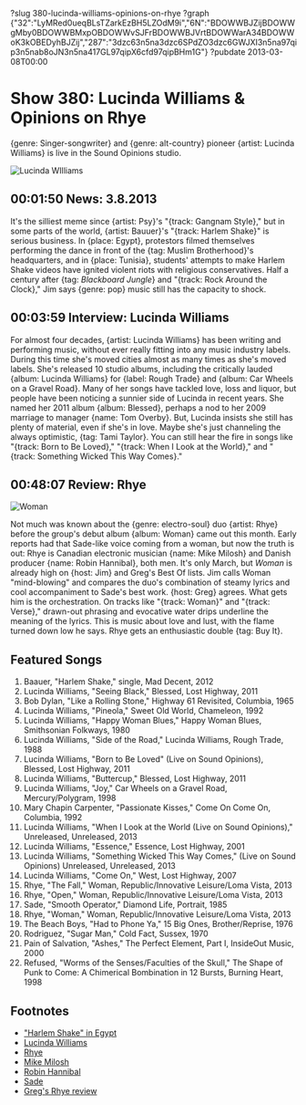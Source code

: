 ?slug 380-lucinda-williams-opinions-on-rhye
?graph {"32":"LyMRed0ueqBLsTZarkEzBH5LZOdM9i","6N":"BDOWWBJZijBDOWWgMby0BDOWWBMxpOBDOWWvSJFrBDOWWBJVrtBDOWWarA34BDOWWoK3kOBEDyhBJZij","287":"3dzc63n5na3dzc6SPdZO3dzc6GWJXI3n5na97qip3n5nab8oJN3n5na417GL97qipX6cfd97qipBHm1G"}
?pubdate 2013-03-08T00:00

# Show 380: Lucinda Williams & Opinions on Rhye 
{genre: Singer-songwriter} and {genre: alt-country} pioneer {artist: Lucinda Williams} is live in the Sound Opinions studio.

![Lucinda WIlliams](//static.soundopinions.org/images/2013/lucindawilliams1.jpg)

## 00:01:50 News: 3.8.2013
It's the silliest meme since {artist: Psy}'s "{track: Gangnam Style}," but in some parts of the world, {artist: Bauuer}'s "{track: Harlem Shake}" is serious business. In {place: Egypt}, protestors filmed themselves performing the dance in front of the {tag: Muslim Brotherhood}'s headquarters, and in {place: Tunisia}, students' attempts to make Harlem Shake videos have ignited violent riots with religious conservatives. Half a century after {tag: *Blackboard Jungle*} and "{track: Rock Around the Clock}," Jim says {genre: pop} music still has the capacity to shock.

## 00:03:59 Interview: Lucinda Williams
For almost four decades, {artist: Lucinda Williams} has been writing and performing music, without ever really fitting into any music industry labels. During this time she's moved cities almost as many times as she's moved labels. She's released 10 studio albums, including the critically lauded {album: Lucinda Williams} for {label: Rough Trade} and {album: Car Wheels on a Gravel Road}. Many of her songs have tackled love, loss and liquor, but people have been noticing a sunnier side of Lucinda in recent years. She named her 2011 album {album: Blessed}, perhaps a nod to her 2009 marriage to manager {name: Tom Overby}. But, Lucinda insists she still has plenty of material, even if she's in love. Maybe she's just channeling the always optimistic, {tag: Tami Taylor}. You can still hear the fire in songs like "{track: Born to Be Loved}," "{track: When I Look at the World}," and "{track: Something Wicked This Way Comes}."

## 00:48:07 Review: Rhye
![Woman](http://is2.mzstatic.com/image/thumb/Music/v4/a4/cd/29/a4cd2935-6f8e-a892-23f4-7d1f41b434f3/source/600x600bb.jpg "490808665/598779766")


Not much was known about the {genre: electro-soul} duo {artist: Rhye} before the group's debut album {album: Woman} came out this month. Early reports had that Sade-like voice coming from a woman, but now the truth is out: Rhye is Canadian electronic musician {name: Mike Milosh} and Danish producer {name: Robin Hannibal}, both men. It's only March, but *Woman* is already high on {host: Jim} and Greg's Best Of lists. Jim calls Woman "mind-blowing" and compares the duo's combination of steamy lyrics and cool accompaniment to Sade's best work. {host: Greg} agrees. What gets him is the orchestration. On tracks like "{track: Woman}" and "{track: Verse}," drawn-out phrasing and evocative water drips underline the meaning of the lyrics. This is music about love and lust, with the flame turned down low he says. Rhye gets an enthusiastic double {tag: Buy It}.

## Featured Songs
1. Baauer, "Harlem Shake," single, Mad Decent, 2012
2. Lucinda Williams, "Seeing Black," Blessed, Lost Highway, 2011
3. Bob Dylan, "Like a Rolling Stone," Highway 61 Revisited, Columbia, 1965
4. Lucinda Williams, "Pineola," Sweet Old World, Chameleon, 1992
5. Lucinda Williams, "Happy Woman Blues," Happy Woman Blues, Smithsonian Folkways, 1980
6. Lucinda Williams, "Side of the Road," Lucinda Williams, Rough Trade, 1988
7. Lucinda Williams, "Born to Be Loved" (Live on Sound Opinions), Blessed, Lost Highway, 2011
8. Lucinda Williams, "Buttercup," Blessed, Lost Highway, 2011
9. Lucinda Williams, "Joy," Car Wheels on a Gravel Road, Mercury/Polygram, 1998
10. Mary Chapin Carpenter, "Passionate Kisses," Come On Come On, Columbia, 1992
11. Lucinda Williams, "When I Look at the World (Live on Sound Opinions)," Unreleased, Unreleased, 2013
12. Lucinda Williams, "Essence," Essence, Lost Highway, 2001
13. Lucinda Williams, "Something Wicked This Way Comes," (Live on Sound Opinions) Unreleased, Unreleased, 2013
14. Lucinda Williams, "Come On," West, Lost Highway, 2007
15. Rhye, "The Fall," Woman, Republic/Innovative Leisure/Loma Vista, 2013
16. Rhye, "Open," Woman, Republic/Innovative Leisure/Loma Vista, 2013
17. Sade, "Smooth Operator," Diamond Life, Portrait, 1985
18. Rhye, "Woman," Woman, Republic/Innovative Leisure/Loma Vista, 2013
19. The Beach Boys, "Had to Phone Ya," 15 Big Ones, Brother/Reprise, 1976
20. Rodriguez, "Sugar Man," Cold Fact, Sussex, 1970
21. Pain of Salvation, "Ashes," The Perfect Element, Part I, InsideOut Music, 2000
22. Refused, "Worms of the Senses/Faculties of the Skull," The Shape of Punk to Come: A Chimerical Bombination in 12 Bursts, Burning Heart, 1998

## Footnotes
- ["Harlem Shake" in Egypt](https://www.youtube.com/watch?v=4AXWngXwnqk)
- [Lucinda Williams](http://www.lucindawilliams.com/)
- [Rhye](http://www.rhyemusic.com/)
- [Mike Milosh](http://miloshmakingmusic.blogspot.com/)
- [Robin Hannibal](https://myspace.com/robinhannibal)
- [Sade](http://www.sade.com/us/home/)
- [Greg's Rhye review](http://articles.chicagotribune.com/2013-03-04/entertainment/chi-rhye-album-review-20130303_1_album-review-love-affair-sound)
